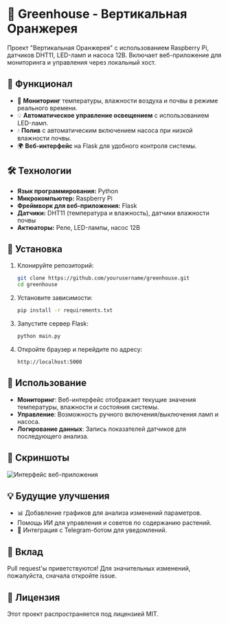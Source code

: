 # 🌱 Greenhouse - Вертикальная Оранжерея

Проект "Вертикальная Оранжерея" с использованием Raspberry Pi, датчиков DHT11, LED-ламп и насоса 12В. Включает веб-приложение для мониторинга и управления через локальный хост.

## 🚀 Функционал
- 📡 **Мониторинг** температуры, влажности воздуха и почвы в режиме реального времени.
- 💡 **Автоматическое управление освещением** с использованием LED-ламп.
- 💧 **Полив** с автоматическим включением насоса при низкой влажности почвы.
- 🌍 **Веб-интерфейс** на Flask для удобного контроля системы.

## 🛠 Технологии
- **Язык программирования:** Python
- **Микрокомпьютер:** Raspberry Pi
- **Фреймворк для веб-приложения:** Flask
- **Датчики:** DHT11 (температура и влажность), датчики влажности почвы
- **Актюаторы:** Реле, LED-лампы, насос 12В

## 🔧 Установка
1. Клонируйте репозиторий:
   ```sh
   git clone https://github.com/yourusername/greenhouse.git
   cd greenhouse
   ```
2. Установите зависимости:
   ```sh
   pip install -r requirements.txt
   ```
3. Запустите сервер Flask:
   ```sh
   python main.py
   ```
4. Откройте браузер и перейдите по адресу:
   ```
   http://localhost:5000
   ```

## 📌 Использование
- **Мониторинг**: Веб-интерфейс отображает текущие значения температуры, влажности и состояния системы.
- **Управление**: Возможность ручного включения/выключения ламп и насоса.
- **Логирование данных**: Запись показателей датчиков для последующего анализа.

## 📸 Скриншоты
![Интерфейс веб-приложения](https://disk.yandex.ru/client/disk?idApp=client&dialog=slider&idDialog=%2Fdisk%2F%D0%98%D0%B7%D0%BE%D0%B1%D1%80%D0%B0%D0%B6%D0%B5%D0%BD%D0%B8%D0%B5%20WhatsApp%202025-02-15%20%D0%B2%2017.33.15_6077e965.jpg)



## 💡 Будущие улучшения
- 📊 Добавление графиков для анализа изменений параметров.
- Помощь ИИ для управления и советов по содержанию растений.
- 🤖 Интеграция с Telegram-ботом для уведомлений.

## 🤝 Вклад
Pull request'ы приветствуются! Для значительных изменений, пожалуйста, сначала откройте issue.

## 📜 Лицензия
Этот проект распространяется под лицензией MIT.


